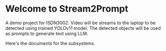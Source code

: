 # Welcome to Stream2Prompt
A demo project for ISDN3002. Video will be streams to the laptop to be detected using trained YOLOv11 model. The detected objects will be used as prompts to generate text using LLM.

Here's the documents for the subsystems.
